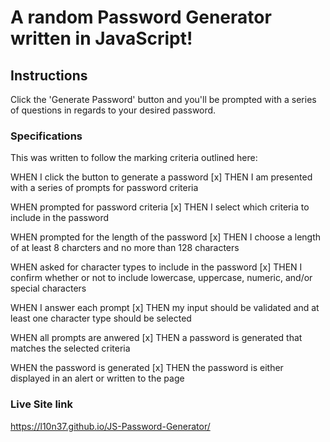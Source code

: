 # A random Password Generator written in JavaScript!

## Instructions

Click the 'Generate Password' button and you'll be prompted with a series of questions in regards to 
your desired password.

### Specifications

This was written to follow the marking criteria outlined here:

WHEN I click the button to generate a password
[x] THEN I am presented with a series of prompts for password criteria

WHEN prompted for password criteria
[x] THEN I select which criteria to include in the password

WHEN prompted for the length of the password
[x] THEN I choose a length of at least 8 charcters and no more than 128 characters

WHEN asked for character types to include in the password
[x] THEN I confirm whether or not to include lowercase, uppercase, numeric, and/or special characters

WHEN I answer each prompt
[x] THEN my input should be validated and at least one character type should be selected

WHEN all prompts are anwered 
[x] THEN a password is generated that matches the selected criteria

WHEN the password is generated
[x] THEN the password is either displayed in an alert or written to the page

### Live Site link

https://l10n37.github.io/JS-Password-Generator/

